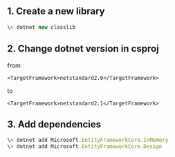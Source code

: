 ## 1. Create a new library

```javascript
\> dotnet new classlib
```

## 2. Change dotnet version in csproj

from

    <TargetFramework>netstandard2.0</TargetFramework>

to

    <TargetFramework>netstandard2.1</TargetFramework>

## 3. Add dependencies

```javascript
\> dotnet add Microsoft.EntityFrameworkCore.InMemory
\> dotnet add Microsoft.EntityFrameworkCore.Design
```
